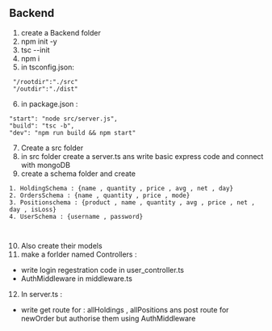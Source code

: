 ## Backend
1. create a Backend folder 
2. npm init -y 
3. tsc --init
4. npm i 
5. in tsconfig.json:
```
 "/rootdir":"./src" 
 "/outdir":"./dist"

 ```
6. in package.json : 
```     
"start": "node src/server.js",
"build": "tsc -b",
"dev": "npm run build && npm start" 
```

7. Create a src folder
8. in src folder create a server.ts ans write basic express code and connect with mongoDB
9. create a schema folder and create
```
1. HoldingSchema : {name , quantity , price , avg , net , day}
2. OrdersSchema : {name , quantity , price , mode}
3. Positionschema : {product , name , quantity , avg , price , net , day , isLoss}
4. UserSchema : {username , password}



```
10. Also create their models
11. make a forlder named Controllers :
- write login regestration code in user_controller.ts
- AuthMiddleware in middleware.ts

12. In server.ts :

- write get route for : allHoldings , allPositions  ans post route for newOrder but authorise them using AuthMiddleware 
